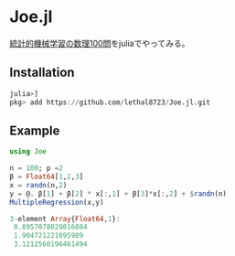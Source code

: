 # Joe.jl
[統計的機械学習の数理100問](https://www.kyoritsu-pub.co.jp/series/214/)をjuliaでやってみる。 

## Installation
```julia
julia>]
pkg> add https://github.com/lethal8723/Joe.jl.git
```
## Example

```julia
using Joe

n = 100; p =2
β = Float64[1,2,3]
x = randn(n,2)
y = @. β[1] + β[2] * x[:,1] + β[3]*x[:,2] + $randn(n)
MultipleRegression(x,y)

3-element Array{Float64,1}:
 0.8957078029816884
 1.904721221695989
 3.1212560196461494
```
